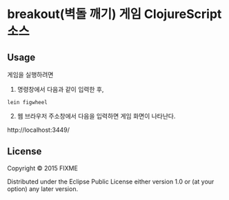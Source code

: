 # breakout(벽돌 깨기) 게임 ClojureScript 소스  

## Usage

게임을 실행하려면 

1) 명령창에서 다음과 같이 입력한 후,

```
lein figwheel
```

2) 웹 브라우저 주소창에서 다음을 입력하면 게임 화면이 나타난다.

http://localhost:3449/

## License

Copyright © 2015 FIXME

Distributed under the Eclipse Public License either version 1.0 or (at
your option) any later version.
